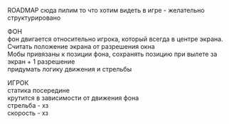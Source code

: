 ROADMAP 
сюда пилим то что хотим видеть в игре - желательно структурировано


ФОН  
фон двигается относительно игрока, который всегда в центре экрана. Считать положение экрана от разрешения окна  
Мобы привязаны к позиции фона, сохранять позицию при вылете за экран + 1 разрешение  
придумать логику движения и стрельбы  
  
ИГРОК  
статика посередине  
крутится в зависимости от движения фона  
стрельба - хз  
скорость - хз  
